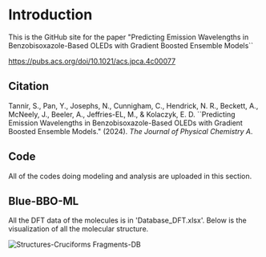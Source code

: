 # Introduction
This is the GitHub site for the paper "Predicting Emission Wavelengths in Benzobisoxazole-Based OLEDs with Gradient Boosted Ensemble Models``

https://pubs.acs.org/doi/10.1021/acs.jpca.4c00077

## Citation
Tannir, S., Pan, Y., Josephs, N., Cunnigham, C., Hendrick, N. R., Beckett, A., McNeely, J., Beeler, A., Jeffries-EL, M., & Kolaczyk, E. D. ``Predicting Emission Wavelengths in Benzobisoxazole-Based OLEDs with Gradient Boosted Ensemble Models." (2024). *The Journal of Physical Chemistry A*.

## Code
All of the codes doing modeling and analysis are uploaded in this section.

## Blue-BBO-ML
All the DFT data of the molecules is in 'Database_DFT.xlsx'. Below is the visualization of all the molecular structure.

![Structures-Cruciforms Fragments-DB](https://github.com/KolaczykResearch/Blue-BBO-ML/assets/36388575/115a8457-0011-48af-a93d-57a5b6c7d6db)
